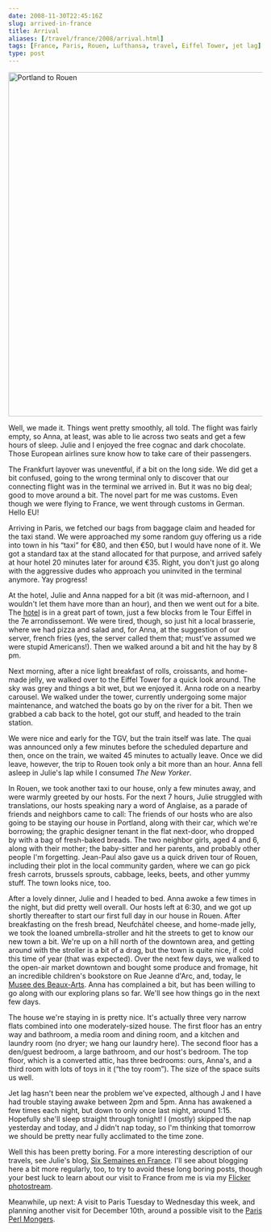 ```yaml
--- 
date: 2008-11-30T22:45:16Z
slug: arrived-in-france
title: Arrival
aliases: [/travel/france/2008/arrival.html]
tags: [France, Paris, Rouen, Lufthansa, travel, Eiffel Tower, jet lag]
type: post
---
```


<a data-flickr-embed="true"  href="https://www.flickr.com/photos/theory/albums/72157610395807045" title="Portland to Rouen"><img src="https://farm4.staticflickr.com/3066/3068417561_f08cbf814c_o.jpg" width="1024" height="681" alt="Portland to Rouen"></a><script async src="https://embedr.flickr.com/assets/client-code.js" charset="utf-8"></script>

<p>Well, we made it. Things went pretty smoothly, all told. The flight was fairly empty, so Anna, at least, was able to lie across two seats and get a few hours of sleep. Julie and I enjoyed the free cognac and dark chocolate. Those European airlines sure know how to take care of their passengers.</p>

<p>The Frankfurt layover was uneventful, if a bit on the long side. We did get a bit confused, going to the wrong terminal only to discover that our connecting flight was in the terminal we arrived in. But it was no big deal; good to move around a bit. The novel part for me was customs. Even though we were flying to France, we went through customs in German. Hello EU!</p>

<p>Arriving in Paris, we fetched our bags from baggage claim and headed for the taxi stand. We were approached my some random guy offering us a ride into town in his <q>taxi</q> for €80, and then €50, but I would have none of it. We got a standard tax at the stand allocated for that purpose, and arrived safely at hour hotel 20 minutes later for around €35. Right, you don't just go along with the aggressive dudes who approach you uninvited in the terminal anymore. Yay progress!</p>

<p>At the hotel, Julie and Anna napped for a bit (it was mid-afternoon, and I wouldn't let them have more than an hour), and then we went out for a bite. The <a href="http://www.hotelvaladon.com/" title="Hôtel Valadon Paris — between rue cler market and eiffel tower">hotel</a> is in a great part of town, just a few blocks from le Tour Eiffel in the 7e arrondissemont. We were tired, though, so just hit a local brasserie, where we had pizza and salad and, for Anna, at the suggestion of our server, french fries (yes, the server called them that; must've assumed we were stupid Americans!). Then we walked around a bit and hit the hay by 8 pm.</p>

<p>Next morning, after a nice light breakfast of rolls, croissants, and home-made jelly, we walked over to the Eiffel Tower for a quick look around. The sky was grey and things a bit wet, but we enjoyed it. Anna rode on a nearby carousel. We walked under the tower, currently undergoing some major maintenance, and watched the boats go by on the river for a bit. Then we grabbed a cab back to the hotel, got our stuff, and headed to the train station.</p>

<p>We were nice and early for the TGV, but the train itself was late. The quai was announced only a few minutes before the scheduled departure and then, once on the train, we waited 45 minutes to actually leave. Once we did leave, however, the trip to Rouen took only a bit more than an hour. Anna fell asleep in Julie's lap while I consumed <cite>The New Yorker</cite>.</p>

<p>In Rouen, we took another taxi to our house, only a few minutes away, and were warmly greeted by our hosts. For the next 7 hours, Julie struggled with translations, our hosts speaking nary a word of Anglaise, as a parade of friends and neighbors came to call: The friends of our hosts who are also going to be staying our house in Portland, along with their car, which we're borrowing; the graphic designer tenant in the flat next-door, who dropped by with a bag of fresh-baked breads. The two neighbor girls, aged 4 and 6, along with their mother; the baby-sitter and her parents, and probably other people I'm forgetting. Jean-Paul also gave us a quick driven tour of Rouen, including their plot in the local community garden, where we can go pick fresh carrots, brussels sprouts, cabbage, leeks, beets, and other yummy stuff. The town looks nice, too.</p>

<p>After a lovely dinner, Julie and I headed to bed. Anna awoke a few times in the night, but did pretty well overall. Our hosts left at 6:30, and we got up shortly thereafter to start our first full day in our house in Rouen. After breakfasting on the fresh bread, Neufchâtel cheese, and home-made jelly, we took the loaned umbrella-stroller and hit the streets to get to know our new town a bit. We're up on a hill north of the downtown area, and getting around with the stroller is a bit of a drag, but the town is quite nice, if cold this time of year (that was expected). Over the next few days, we walked to the open-air market downtown and bought some produce and fromage, hit an incredible children's bookstore on Rue Jeanne d'Arc, and, today, le <a href="http://www.rouen-musees.com/index.php?idR=12">Musee des Beaux-Arts</a>. Anna has complained a bit, but has been willing to go along with our exploring plans so far. We'll see how things go in the next few days.</p>

<p>The house we're staying in is pretty nice. It's actually three very narrow flats combined into one moderately-sized house. The first floor has an entry way and bathroom, a media room and dining room, and a kitchen and laundry room (no dryer; we hang our laundry here). The second floor has a den/guest bedroom, a large bathroom, and our host's bedroom. The top floor, which is a converted attic, has three bedrooms: ours, Anna's, and a third room with lots of toys in it (<q>the toy room</q>). The size of the space suits us well.</p>

<p>Jet lag hasn't been near the problem we've expected, although J and I have had trouble staying awake between 2pm and 5pm. Anna has awakened a few times each night, but down to only once last night, around 1:15. Hopefully she'll sleep straight through tonight! I (mostly) skipped the nap yesterday and today, and J didn't nap today, so I'm thinking that tomorrow we should be pretty near fully acclimated to the time zone.</p>

<p>Well this has been pretty boring. For a more interesting description of our travels, see Julie's blog, <a href="http://strongrrl.blogspot.com/">Six Semaines en France</a>. I'll see about blogging here a bit more regularly, too, to try to avoid these long boring posts, though your best luck to learn about our visit to France from me is via my <a href="http://flickr.com/photos/theory/">Flicker photostream</a>.</p>

<p>Meanwhile, up next: A visit to Paris Tuesday to Wednesday this week, and planning another visit for December 10th, around a possible visit to the <a href="http://paris.mongueurs.net/" title="Paris Perl Mongueu(r|se)s">Paris Perl Mongers</a>.</p>
